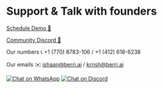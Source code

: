 # Support & Talk with founders
[Schedule Demo 👋](https://calendly.com/d/4mp-gd3-k5k/berriai-1-1-onboarding-mishikallm-hosted-version)

[Community Discord 💭](https://discord.gg/wuPM9dRgDw)

Our numbers 📞 +1 (770) 8783-106 / ‭+1 (412) 618-6238‬

Our emails ✉️ ishaan@berri.ai / krrish@berri.ai

[![Chat on WhatsApp](https://img.shields.io/static/v1?label=Chat%20on&message=WhatsApp&color=success&logo=WhatsApp&style=flat-square)](https://wa.link/huol9n) [![Chat on Discord](https://img.shields.io/static/v1?label=Chat%20on&message=Discord&color=blue&logo=Discord&style=flat-square)](https://discord.gg/wuPM9dRgDw) 

